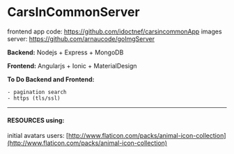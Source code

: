 # CarsInCommonServer

frontend app code: https://github.com/idoctnef/carsincommonApp
images server: https://github.com/arnaucode/goImgServer

**Backend:**
    Nodejs + Express + MongoDB

**Frontend:**
    Angularjs + Ionic + MaterialDesign




**To Do Backend and Frontend:**
```
- pagination search
- https (tls/ssl)
```


--------------------


#### RESOURCES using:

initial avatars users: [http://www.flaticon.com/packs/animal-icon-collection](http://www.flaticon.com/packs/animal-icon-collection)
